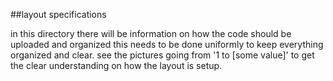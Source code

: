 ##layout specifications

in this directory there will be information on how the code should be uploaded and organized
this needs to be done uniformly to keep everything organized and clear. 
see the pictures going from '1 to [some value]' to get the clear understanding on how the layout is setup.

